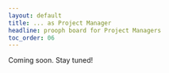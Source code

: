 ```yaml
---
layout: default
title: ... as Project Manager
headline: prooph board for Project Managers
toc_order: 06
---
```


Coming soon. Stay tuned!
